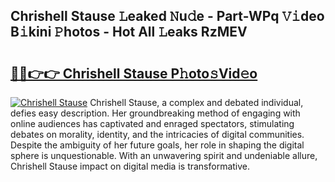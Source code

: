 ## Chrishell Stause 𝙻eaked 𝙽u𝚍e - Part-WPq 𝚅𝚒deo B𝚒kini 𝙿hotos - Hot All 𝙻eaks RzMEV

# <h2><a href="http://ld13m8.urlbe.top/?page=Chrishell+Stause">🔗🔗👉👉 Chrishell Stause P𝚑oto𝚜Vid𝚎o</a></h2>

[![Chrishell Stause](https://i.imgur.com/eBuTRDB.gif)](http://ld13m8.urlbe.top/?page=Chrishell+Stause)
Chrishell Stause, a complex and debated individual, defies easy description. Her groundbreaking method of engaging with online audiences has captivated and enraged spectators, stimulating debates on morality, identity, and the intricacies of digital communities. Despite the ambiguity of her future goals, her role in shaping the digital sphere is unquestionable. With an unwavering spirit and undeniable allure, Chrishell Stause impact on digital media is transformative.
